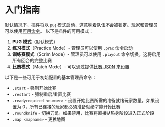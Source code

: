 # 入门指南

默认情况下，插件将以 `pug` 模式启动，这意味着队伍不会被锁定。玩家和管理员可以使用[可用命令](../commands)。
以下是插件的可用模式：

1. **PUG 模式**（默认模式）
2. **练习模式**（Practice Mode）- 管理员可以使用 `.prac` 命令启动
3. **训练赛模式**（Scrim Mode）- 管理员可以使用 `.playout` 命令切换。这将启用所有回合的完整比赛
4. **比赛模式**（Match Mode）- 可以通过提供[比赛 JSON](../match_setup) 来设置

以下是一些可用于初始配置的基本管理员命令：

- `.start` - 强制开始比赛
- `.restart` - 强制重启/重置比赛
- `.readyrequired <number>` - 设置开始比赛所需的准备就绪玩家数量。如果设置为 0，所有已连接的玩家都必须准备就绪才能开始比赛
- `.roundknife` - 切换刀局。如果禁用，比赛将直接从热身阶段进入正式阶段
- `.map <mapname>` - 更换地图 